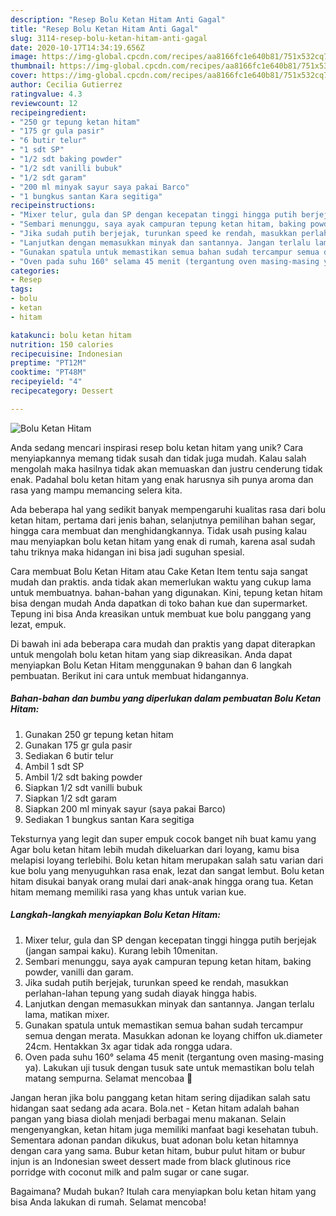 ```yaml
---
description: "Resep Bolu Ketan Hitam Anti Gagal"
title: "Resep Bolu Ketan Hitam Anti Gagal"
slug: 3114-resep-bolu-ketan-hitam-anti-gagal
date: 2020-10-17T14:34:19.656Z
image: https://img-global.cpcdn.com/recipes/aa8166fc1e640b81/751x532cq70/bolu-ketan-hitam-foto-resep-utama.jpg
thumbnail: https://img-global.cpcdn.com/recipes/aa8166fc1e640b81/751x532cq70/bolu-ketan-hitam-foto-resep-utama.jpg
cover: https://img-global.cpcdn.com/recipes/aa8166fc1e640b81/751x532cq70/bolu-ketan-hitam-foto-resep-utama.jpg
author: Cecilia Gutierrez
ratingvalue: 4.3
reviewcount: 12
recipeingredient:
- "250 gr tepung ketan hitam"
- "175 gr gula pasir"
- "6 butir telur"
- "1 sdt SP"
- "1/2 sdt baking powder"
- "1/2 sdt vanilli bubuk"
- "1/2 sdt garam"
- "200 ml minyak sayur saya pakai Barco"
- "1 bungkus santan Kara segitiga"
recipeinstructions:
- "Mixer telur, gula dan SP dengan kecepatan tinggi hingga putih berjejak (jangan sampai kaku). Kurang lebih 10menitan."
- "Sembari menunggu, saya ayak campuran tepung ketan hitam, baking powder, vanilli dan garam."
- "Jika sudah putih berjejak, turunkan speed ke rendah, masukkan perlahan-lahan tepung yang sudah diayak hingga habis."
- "Lanjutkan dengan memasukkan minyak dan santannya. Jangan terlalu lama, matikan mixer."
- "Gunakan spatula untuk memastikan semua bahan sudah tercampur semua dengan merata. Masukkan adonan ke loyang chiffon uk.diameter 24cm. Hentakkan 3x agar tidak ada rongga udara."
- "Oven pada suhu 160° selama 45 menit (tergantung oven masing-masing ya). Lakukan uji tusuk dengan tusuk sate untuk memastikan bolu telah matang sempurna. Selamat mencobaa 🤗"
categories:
- Resep
tags:
- bolu
- ketan
- hitam

katakunci: bolu ketan hitam 
nutrition: 150 calories
recipecuisine: Indonesian
preptime: "PT12M"
cooktime: "PT48M"
recipeyield: "4"
recipecategory: Dessert

---
```



![Bolu Ketan Hitam](https://img-global.cpcdn.com/recipes/aa8166fc1e640b81/751x532cq70/bolu-ketan-hitam-foto-resep-utama.jpg)

Anda sedang mencari inspirasi resep bolu ketan hitam yang unik? Cara menyiapkannya memang tidak susah dan tidak juga mudah. Kalau salah mengolah maka hasilnya tidak akan memuaskan dan justru cenderung tidak enak. Padahal bolu ketan hitam yang enak harusnya sih punya aroma dan rasa yang mampu memancing selera kita.

Ada beberapa hal yang sedikit banyak mempengaruhi kualitas rasa dari bolu ketan hitam, pertama dari jenis bahan, selanjutnya pemilihan bahan segar, hingga cara membuat dan menghidangkannya. Tidak usah pusing kalau mau menyiapkan bolu ketan hitam yang enak di rumah, karena asal sudah tahu triknya maka hidangan ini bisa jadi suguhan spesial.

Cara membuat Bolu Ketan Hitam atau Cake Ketan Item tentu saja sangat mudah dan praktis. anda tidak akan memerlukan waktu yang cukup lama untuk membuatnya. bahan-bahan yang digunakan. Kini, tepung ketan hitam bisa dengan mudah Anda dapatkan di toko bahan kue dan supermarket. Tepung ini bisa Anda kreasikan untuk membuat kue bolu panggang yang lezat, empuk.


Di bawah ini ada beberapa cara mudah dan praktis yang dapat diterapkan untuk mengolah bolu ketan hitam yang siap dikreasikan. Anda dapat menyiapkan Bolu Ketan Hitam menggunakan 9 bahan dan 6 langkah pembuatan. Berikut ini cara untuk membuat hidangannya.

<!--inarticleads1-->

##### Bahan-bahan dan bumbu yang diperlukan dalam pembuatan Bolu Ketan Hitam:

1. Gunakan 250 gr tepung ketan hitam
1. Gunakan 175 gr gula pasir
1. Sediakan 6 butir telur
1. Ambil 1 sdt SP
1. Ambil 1/2 sdt baking powder
1. Siapkan 1/2 sdt vanilli bubuk
1. Siapkan 1/2 sdt garam
1. Siapkan 200 ml minyak sayur (saya pakai Barco)
1. Sediakan 1 bungkus santan Kara segitiga


Teksturnya yang legit dan super empuk cocok banget nih buat kamu yang Agar bolu ketan hitam lebih mudah dikeluarkan dari loyang, kamu bisa melapisi loyang terlebihi. Bolu ketan hitam merupakan salah satu varian dari kue bolu yang menyuguhkan rasa enak, lezat dan sangat lembut. Bolu ketan hitam disukai banyak orang mulai dari anak-anak hingga orang tua. Ketan hitam memang memiliki rasa yang khas untuk varian kue. 

<!--inarticleads2-->

##### Langkah-langkah menyiapkan Bolu Ketan Hitam:

1. Mixer telur, gula dan SP dengan kecepatan tinggi hingga putih berjejak (jangan sampai kaku). Kurang lebih 10menitan.
1. Sembari menunggu, saya ayak campuran tepung ketan hitam, baking powder, vanilli dan garam.
1. Jika sudah putih berjejak, turunkan speed ke rendah, masukkan perlahan-lahan tepung yang sudah diayak hingga habis.
1. Lanjutkan dengan memasukkan minyak dan santannya. Jangan terlalu lama, matikan mixer.
1. Gunakan spatula untuk memastikan semua bahan sudah tercampur semua dengan merata. Masukkan adonan ke loyang chiffon uk.diameter 24cm. Hentakkan 3x agar tidak ada rongga udara.
1. Oven pada suhu 160° selama 45 menit (tergantung oven masing-masing ya). Lakukan uji tusuk dengan tusuk sate untuk memastikan bolu telah matang sempurna. Selamat mencobaa 🤗


Jangan heran jika bolu panggang ketan hitam sering dijadikan salah satu hidangan saat sedang ada acara. Bola.net - Ketan hitam adalah bahan pangan yang biasa diolah menjadi berbagai menu makanan. Selain mengenyangkan, ketan hitam juga memiliki manfaat bagi kesehatan tubuh. Sementara adonan pandan dikukus, buat adonan bolu ketan hitamnya dengan cara yang sama. Bubur ketan hitam, bubur pulut hitam or bubur injun is an Indonesian sweet dessert made from black glutinous rice porridge with coconut milk and palm sugar or cane sugar. 

Bagaimana? Mudah bukan? Itulah cara menyiapkan bolu ketan hitam yang bisa Anda lakukan di rumah. Selamat mencoba!

